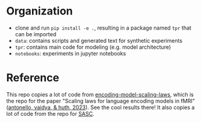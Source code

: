 # Organization
- clone and run `pip install -e .`, resulting in a package named `tpr` that can be imported
- `data`: contains scripts and generated text for synthetic experiments
- `tpr`: contains main code for modeling (e.g. model architecture)
- `notebooks`: experiments in jupyter notebooks

# Reference
This repo copies a lot of code from [encoding-model-scaling-laws](https://github.com/HuthLab/encoding-model-scaling-laws/tree/main), which is the repo for the paper "Scaling laws for language encoding models in fMRI" ([antonello, vaidya, & huth, 2023](https://github.com/HuthLab/encoding-model-scaling-laws/tree/main?tab=readme-ov-file)). See the cool results there! It also copies a lot of code from the repo for [SASC](https://github.com/microsoft/automated-explanations/tree/main).

 
